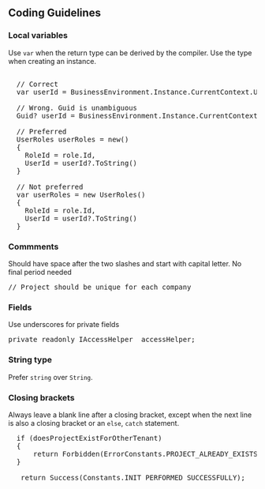 
## Coding Guidelines ##
### Local variables ###
Use <code>var</code> when the return type can be derived by the compiler. Use the type when creating an instance.
<pre>  
  // Correct
  var userId = BusinessEnvironment.Instance.CurrentContext.UserId;
  
  // Wrong. Guid is unambiguous
  Guid? userId = BusinessEnvironment.Instance.CurrentContext.UserId;

  // Preferred
  UserRoles userRoles = new()
  {
    RoleId = role.Id,
    UserId = userId?.ToString()
  }
  
  // Not preferred
  var userRoles = new UserRoles()
  {
    RoleId = role.Id,
    UserId = userId?.ToString()
  }
</pre>

### Commments ###
Should have space after the two slashes and start with capital letter. No final period needed
<pre>
// Project should be unique for each company
</pre>

### Fields ###
Use underscores for private fields
<pre>
private readonly IAccessHelper _accessHelper;
</pre>

### String type ###
Prefer <code>string</code> over <code>String</code>.

### Closing brackets ###
Always leave a blank line after a closing bracket, except when the next line is also a closing bracket or an <code>else</code>, <code>catch</code> statement.
<pre>
  if (doesProjectExistForOtherTenant)
  {
      return Forbidden<InitializationResponse>(ErrorConstants.PROJECT_ALREADY_EXISTS_WITH_OTHER_TENANT);
  }

   return Success<InitializationResponse>(Constants.INIT_PERFORMED_SUCCESSFULLY);
</pre>
